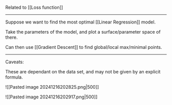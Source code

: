 Related to [[Loss function]]

---

Suppose we want to find the most optimal [[Linear Regression]] model.

Take the parameters of the model, and plot a surface/parameter space of there. 

Can then use [[Gradient Descent]] to find global/local max/minimal points.

---

Caveats:

These are dependant on the data set, and may not be given by an explicit formula.

![[Pasted image 20241216202825.png|500]]

![[Pasted image 20241216202917.png|500]]
